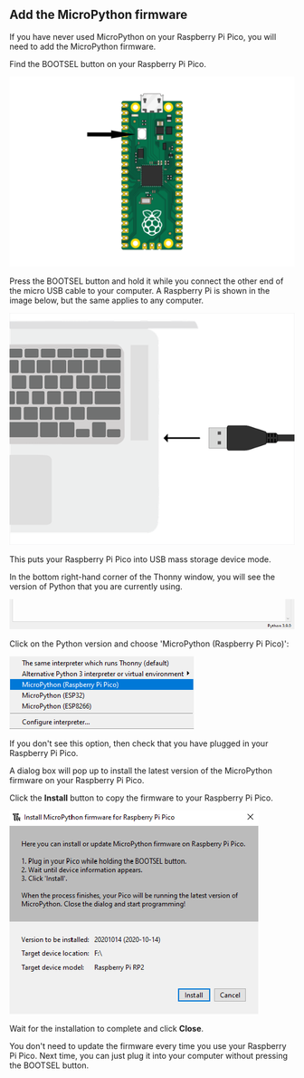 ## Add the MicroPython firmware

If you have never used MicroPython on your Raspberry Pi Pico, you will need to add the MicroPython firmware. 

Find the BOOTSEL button on your Raspberry Pi Pico. 

![BOOTSEL button](images/Pico-bootsel.png)

Press the BOOTSEL button and hold it while you connect the other end of the micro USB cable to your computer. A Raspberry Pi is shown in the image below, but the same applies to any computer.

![USB cable plugged into a laptop computer](images/plug-in-pico.png)

This puts your Raspberry Pi Pico into USB mass storage device mode. 

In the bottom right-hand corner of the Thonny window, you will see the version of Python that you are currently using. 

![Status bar version](images/thonny-status-bar-version.png)

Click on the Python version and choose 'MicroPython (Raspberry Pi Pico)':

![Select MicroPython from the menu](images/thonny-micropython-pico-menu.png)

If you don't see this option, then check that you have plugged in your Raspberry Pi Pico. 

A dialog box will pop up to install the latest version of the MicroPython firmware on your Raspberry Pi Pico. 

Click the **Install** button to copy the firmware to your Raspberry Pi Pico. 

![Firmware install](images/thonny-install-micropython-pico.png)

Wait for the installation to complete and click **Close**.

You don't need to update the firmware every time you use your Raspberry Pi Pico. Next time, you can just plug it into your computer without pressing the BOOTSEL button.

